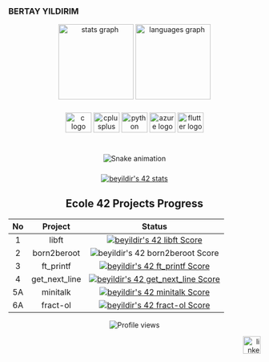 ### BERTAY YILDIRIM

<div align="center">
  <img src="https://github-readme-stats-sigma-five.vercel.app/api?hide_title=false&hide_rank=false&show_icons=true&include_all_commits=true&count_private=true&disable_animations=false&theme=dracula&locale=en&hide_border=false&username=BertayYldrm" height="150" alt="stats graph"  />
  <img src="https://github-readme-stats-sigma-five.vercel.app/api/top-langs?locale=en&hide_title=false&layout=compact&card_width=320&langs_count=5&theme=dracula&hide_border=false&username=BertayYldrm" height="150" alt="languages graph"  />
</div>

###

<div align="center">

  <img src="https://cdn.jsdelivr.net/gh/devicons/devicon/icons/c/c-original.svg" height="40" width="52" alt="c logo"  />
  <img src="https://cdn.jsdelivr.net/gh/devicons/devicon/icons/cplusplus/cplusplus-original.svg" height="40" width="52" alt="cplusplus logo"  />
  <img src="https://cdn.jsdelivr.net/gh/devicons/devicon/icons/python/python-original.svg" height="40" width="52" alt="python logo"  />
  <img src="https://cdn.jsdelivr.net/gh/devicons/devicon/icons/azure/azure-original.svg" height="40" width="52" alt="azure logo"  />
  <img src="https://cdn.jsdelivr.net/gh/devicons/devicon/icons/flutter/flutter-original.svg" height="40" width="52" alt="flutter logo"  />

</div>

###
<div align="center">

<br clear="both">
<img src="https://raw.githubusercontent.com/BertayYldrm/BertayYldrm/blob/output/snake.svg" alt="Snake animation" />



###



<div align="center">

[![beyildir's 42 stats](https://badge42.vercel.app/api/v2/clcwu4fxj00060gm9hfmfwfct/stats?cursusId=21&coalitionId=229)](https://github.com/bertayyldrm/)
</div>

## Ecole 42 Projects Progress
| No | Project | Status  |  
| :---:  | :---:   | :---:  |
| 1  | libft           | [![beyildir's 42 libft Score](https://badge42.vercel.app/api/v2/cl5d1bsok003509l94ic4d4cn/project/2643400)](https://github.com/bertayyldrm/42_Libft) 
| 2  | born2beroot     | ![beyildir's 42 born2beroot Score](https://badge42.vercel.app/api/v2/cl69s5zuh001109m8y8xchgqr/project/2569052) 
| 3  | ft_printf       | [![beyildir's 42 ft_printf Score](https://badge42.vercel.app/api/v2/cl69s5zuh001109m8y8xchgqr/project/2569052)](https://github.com/bertayyldrm/42_Printf) 
| 4  | get_next_line   | [![beyildir's 42 get_next_line Score](https://badge42.vercel.app/api/v2/clcwu4fxj00060gm9hfmfwfct/project/2927545)](https://github.com/bertayyldrm/42_Get_Next_Line)
| 5A | minitalk        | [![beyildir's 42 minitalk Score](https://badge42.vercel.app/api/v2/clcwu4fxj00060gm9hfmfwfct/project/2927545)](https://github.com/bertayyldrm/42_Minitalk) 
| 6A | fract-ol        | [![beyildir's 42 fract-ol Score](https://badge42.vercel.app/api/v2/clcwu4fxj00060gm9hfmfwfct/project/2927897)](https://github.com/JaeSeoKim/badge42)

![Profile views](https://gpvc.arturio.dev/beyildir)

<div align="right">
  <a href="https://www.linkedin.com/in/bertay-y%C4%B1ld%C4%B1r%C4%B1m-017934215/" target="_blank">
    <img src="https://img.shields.io/static/v1?message=LinkedIn&logo=linkedin&label=&color=0077B5&logoColor=white&labelColor=&style=for-the-badge" height="35" alt="linkedin logo"  />
  </a>
</div>

